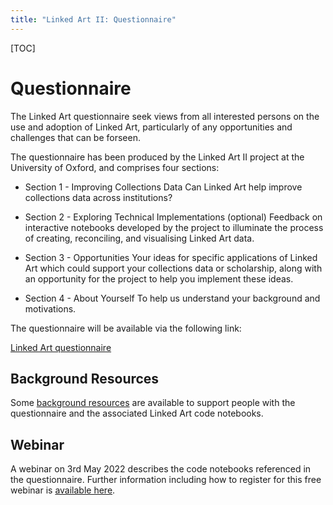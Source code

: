 ```yaml
---
title: "Linked Art II: Questionnaire"
---
```


[TOC]

# Questionnaire

The Linked Art questionnaire seek views from all interested persons on the use and adoption of Linked Art, particularly of any opportunities and challenges that can be forseen. 

The questionnaire has been produced by the Linked Art II project at the University of Oxford, and comprises four sections:

* Section 1 - Improving Collections Data
Can Linked Art help improve collections data across institutions?

* Section 2 - Exploring Technical Implementations (optional)
Feedback on interactive notebooks developed by the project to illuminate the process of creating, reconciling, and visualising Linked Art data.

* Section 3 - Opportunities
Your ideas for specific applications of Linked Art which could support your collections data or scholarship, along with an opportunity for the project to help you implement these ideas.

* Section 4 - About Yourself
To help us understand your background and motivations.

The questionnaire will be available via the following link:

[Linked Art questionnaire](https://oxford.onlinesurveys.ac.uk/linked-art-adoption-opportunities-and-challenges)

## Background Resources

Some [background resources](../background-resources/) are available to support people with the questionnaire and the associated Linked Art code notebooks.

## Webinar

A webinar on 3rd May 2022 describes the code notebooks referenced in the questionnaire. Further information including how to register for this free webinar is [available here](../webinar/).